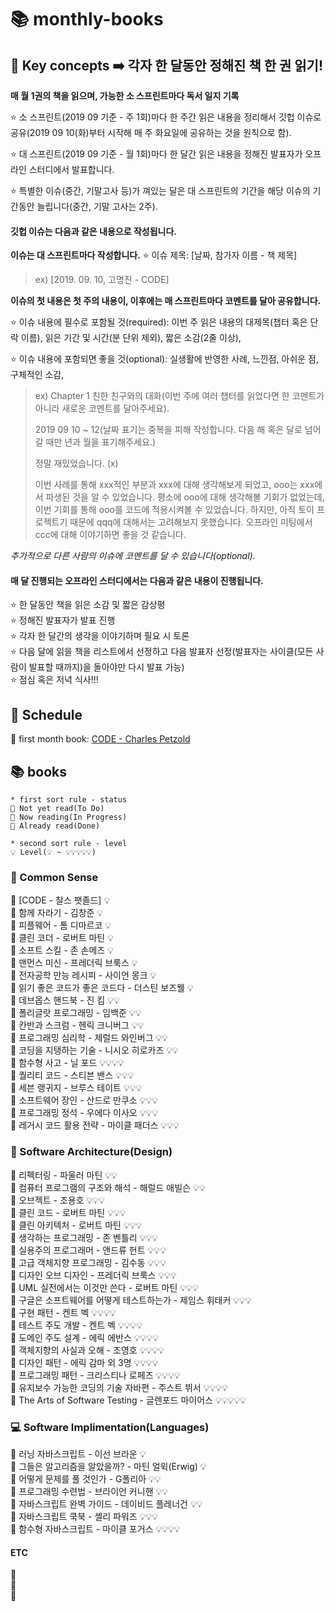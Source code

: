 # 📚 monthly-books

## 💫 Key concepts ➡️ 각자 한 달동안 정해진 책 한 권 읽기!

**매 월 1권의 책을 읽으며, 가능한 소 스프린트마다 독서 일지 기록**  

⭐ 소 스프린트(2019 09 기준 - 주 1회)마다 한 주간 읽은 내용을 정리해서 깃헙 이슈로 공유(2019 09 10(화)부터 시작해 매 주 화요일에 공유하는 것을 원칙으로 함).

⭐ 대 스프린트(2019 09 기준 - 월 1회)마다 한 달간 읽은 내용을 정해진 발표자가 오프라인 스터디에서 발표합니다.  

⭐ 특별한 이슈(중간, 기말고사 등)가 껴있는 달은 대 스프린트의 기간을 해당 이슈의 기간동안 늘립니다(중간, 기말 고사는 2주).

#### 깃헙 이슈는 다음과 같은 내용으로 작성됩니다.

**이슈는 대 스프린트마다 작성합니다.**
⭐ 이슈 제목: \[날짜, 참가자 이름 - 책 제목\]  
> ex) \[2019. 09. 10, 고명진 - CODE\]

**이슈의 첫 내용은 첫 주의 내용이, 이후에는 매 스프린트마다 코멘트를 달아 공유합니다.**

⭐ 이슈 내용에 필수로 포함될 것(required): 이번 주 읽은 내용의 대제목(챕터 혹은 단락 이름), 읽은 기간 및 시간(분 단위 제외), 짧은 소감(2줄 이상),

⭐ 이슈 내용에 포함되면 좋을 것(optional): 실생활에 반영한 사례, 느낀점, 아쉬운 점, 구체적인 소감,

> ex) 
> Chapter 1 친한 친구와의 대화(이번 주에 여러 챕터를 읽었다면 한 코멘트가 아니라 새로운 코멘트를 달아주세요).
> 
> 2019 09 10 ~ 12(날짜 표기는 중복을 피해 작성합니다. 다음 해 혹은 달로 넘어갈 때만 년과 월을 표기해주세요.)
> 
> 
> 정말 재밌었습니다. (x)
> 
> 이번 사례를 통해 xxx적인 부분과 xxx에 대해 생각해보게 되었고, ooo는 xxx에서 파생된 것을 알 수 있었습니다. 평소에 ooo에 대해 생각해볼 기회가 없었는데, 이번 기회를 통해 ooo를 코드에 적용시켜볼 수 있었습니다. 하지만, 아직 토이 프로젝트기 때문에 qqq에 대해서는 고려해보지 못했습니다. 오프라인 미팅에서 ccc에 대해 이야기하면 좋을 것 같습니다.
> 

*추가적으로 다른 사람의 이슈에 코멘트를 달 수 있습니다(optional).*  
  
#### 매 달 진행되는 오프라인 스터디에서는 다음과 같은 내용이 진행됩니다.
  
⭐ 한 달동안 책을 읽은 소감 및 짧은 감상평  
⭐ 정해진 발표자가 발표 진행  
⭐ 각자 한 달간의 생각을 이야기하며 필요 시 토론  
⭐ 다음 달에 읽을 책을 리스트에서 선정하고 다음 발표자 선정(발표자는 사이클(모든 사람이 발표할 때까지)을 돌아야만 다시 발표 가능)   
⭐ 점심 혹은 저녁 식사!!!  

## 📅 Schedule

📖 first month book: [CODE - Charles Petzold](https://en.wikipedia.org/wiki/Code:_The_Hidden_Language_of_Computer_Hardware_and_Software)  

## 📚 books 

```
* first sort rule - status
📕 Not yet read(To Do)
📘 Now reading(In Progress)
📗 Already read(Done) 

* second sort rule - level
💡 Level(💡 ~ 💡💡💡💡💡)  
```  

### 🧠 Common Sense  

📘 \[CODE - 찰스 팻졸드\] 💡  
📕 함께 자라기 - 김창준 💡  
📕 피플웨어 - 톰 디마르코 💡  
📕 클린 코더 - 로버트 마틴 💡  
📕 소프트 스킬 - 존 손메즈 💡  
📕 맨먼스 미신 - 프레더릭 브룩스 💡  
📕 전자공학 만능 레시피 - 사이언 몽크 💡  
📕 읽기 좋은 코드가 좋은 코드다 - 더스틴 보즈웰 💡  
📕 데브옵스 핸드북 - 진 킴 💡💡  
📕 폴리글랏 프로그래밍 - 임백준 💡💡  
📕 칸반과 스크럼 - 헨릭 크니버그 💡💡  
📕 프로그래밍 심리학 - 제럴드 와인버그 💡💡  
📕 코딩을 지탱하는 기술 - 니시오 히로카즈 💡💡  
📕 함수형 사고 - 닐 포드 💡💡💡💡  
📕 퀄리티 코드 - 스티븐 밴스 💡💡💡  
📕 세븐 랭귀지 - 브루스 테이트 💡💡💡  
📕 소프트웨어 장인 - 산드로 만쿠소 💡💡💡  
📕 프로그래밍 정석 - 우에다 이사오 💡💡💡  
📕 레거시 코드 활용 전략 - 마이클 패더스 💡💡💡  

### 🎨 Software Architecture(Design)  

📕 리펙터링 - 파울러 마틴 💡💡  
📕 컴퓨터 프로그램의 구조와 해석 - 해럴드 애빌슨 💡💡  
📕 오브젝트 - 조용호 💡💡💡  
📕 클린 코드 - 로버트 마틴 💡💡💡  
📕 클린 아키텍처 - 로버트 마틴 💡💡💡  
📕 생각하는 프로그래밍 - 존 벤틀리 💡💡💡  
📕 실용주의 프로그래머 - 앤드류 헌트 💡💡💡  
📕 고급 객체지향 프로그래밍 - 김수동 💡💡💡  
📕 디자인 오브 디자인 - 프레더릭 브룩스 💡💡💡  
📕 UML 실전에서는 이것만 쓴다 - 로버트 마틴 💡💡💡  
📕 구글은 소프트웨어를 어떻게 테스트하는가 - 제임스 휘태커 💡💡💡  
📕 구현 패턴 - 켄트 벡 💡💡💡💡  
📕 테스트 주도 개발 - 켄트 벡 💡💡💡💡  
📕 도메인 주도 설계 - 에릭 에반스 💡💡💡💡  
📕 객체지향의 사실과 오해 - 조영호 💡💡💡💡  
📕 디자인 패턴 - 에릭 감마 외 3명 💡💡💡💡  
📕 프로그래밍 패턴 - 크리스티나 로페즈 💡💡💡💡  
📕 유지보수 가능한 코딩의 기술 자바편 - 주스트 뷔서 💡💡💡💡  
📕 The Arts of Software Testing - 글렌포드 마이어스 💡💡💡💡💡

### 💻 Software Implimentation(Languages)  

📕 러닝 자바스크립트 - 이선 브라운 💡  
📕 그들은 알고리즘을 알았을까? - 마틴 얼윅(Erwig) 💡  
📕 어떻게 문제를 풀 것인가 - G폴리아 💡💡  
📕 프로그래밍 수련법 - 브라이언 커니핸 💡💡  
📕 자바스크립트 완벽 가이드 - 데이비드 플레너건 💡💡  
📕 자바스크립트 쿡북 - 셸리 파워즈 💡💡💡  
📕 함수형 자바스크립트 - 마이클 포거스 💡💡💡💡  

#### ETC  

📕   
📘   
📗   
